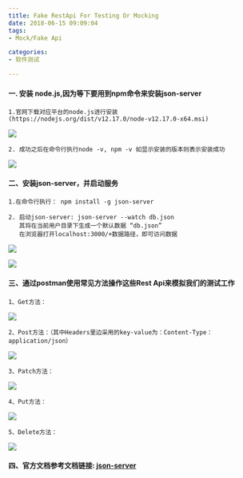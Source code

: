 ```yaml
---
title: Fake RestApi For Testing Or Mocking
date: 2018-06-15 09:09:04
tags: 
- Mock/Fake Api

categories:
- 软件测试

---
```



####  一. 安装 node.js,因为等下要用到npm命令来安装json-server

    1.官网下载对应平台的node.js进行安装
    (https://nodejs.org/dist/v12.17.0/node-v12.17.0-x64.msi)
![](https://gitee.com/kolenj/BlogImages/raw/master/20200527102308.png)

    2. 成功之后在命令行执行node -v, npm -v 如显示安装的版本则表示安装成功
![](https://gitee.com/kolenj/BlogImages/raw/master/20200527102434.png)

####  二、安装json-server，并启动服务

    1.在命令行执行： npm install -g json-server
    
    2. 启动json-server: json-server --watch db.json
       其将在当前用户目录下生成一个默认数据 “db.json”
       在浏览器打开localhost:3000/+数据路径，即可访问数据
![](https://gitee.com/kolenj/BlogImages/raw/master/20200527103012.png)

![](https://gitee.com/kolenj/BlogImages/raw/master/20200527103540.png)
    
####  三、通过postman使用常见方法操作这些Rest Api来模拟我们的测试工作

    1、Get方法：
![](https://gitee.com/kolenj/BlogImages/raw/master/20200527112314.png)
    
    2、Post方法：（其中Headers里边采用的key-value为：Content-Type：application/json）
![](https://gitee.com/kolenj/BlogImages/raw/master/20200527112909.png)  
  
    3、Patch方法：
![](https://gitee.com/kolenj/BlogImages/raw/master/20200527112909.png)  
 
    4、Put方法：
![](https://gitee.com/kolenj/BlogImages/raw/master/20200527113836.png)

    5、Delete方法：
![](https://gitee.com/kolenj/BlogImages/raw/master/20200527133016.png)
    

####  四、官方文档参考文档链接: [json-server](https://github.com/typicode/json-serve)

          
   